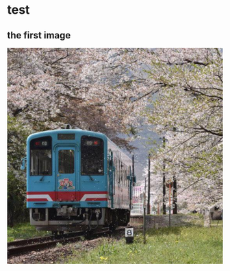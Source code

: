 # test
## the first image
![alt text][1]

[1]:https://github.com/Chungjade/test/blob/master/blossoms.jpg
